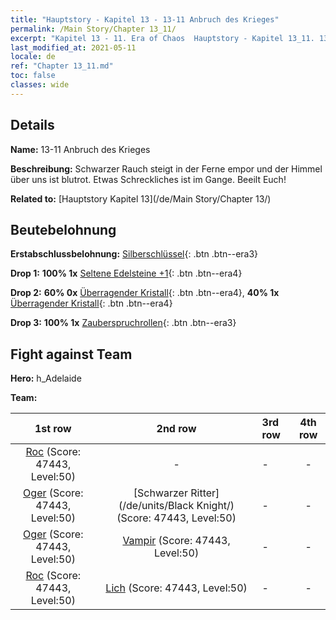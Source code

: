 ```yaml
---
title: "Hauptstory - Kapitel 13 - 13-11 Anbruch des Krieges"
permalink: /Main Story/Chapter 13_11/
excerpt: "Kapitel 13 - 11. Era of Chaos  Hauptstory - Kapitel 13_11. 13-11 Anbruch des Krieges"
last_modified_at: 2021-05-11
locale: de
ref: "Chapter 13_11.md"
toc: false
classes: wide
---
```


## Details

 **Name:** 13-11 Anbruch des Krieges

 **Beschreibung:** Schwarzer Rauch steigt in der Ferne empor und der Himmel über uns ist blutrot. Etwas Schreckliches ist im Gange. Beeilt Euch!

 **Related to:** [Hauptstory Kapitel 13](/de/Main Story/Chapter 13/)

## Beutebelohnung

 **Erstabschlussbelohnung:** [Silberschlüssel](/ItemsDE/con_693/){: .btn .btn--era3}

 **Drop 1:** **100% 1x** [Seltene Edelsteine +1](/ItemsDE/mat_44/){: .btn .btn--era4}

 **Drop 2:** **60% 0x** [Überragender Kristall](/ItemsDE/mat_38/){: .btn .btn--era4}, **40% 1x** [Überragender Kristall](/ItemsDE/mat_38/){: .btn .btn--era4}

 **Drop 3:** **100% 1x** [Zauberspruchrollen](/ItemsDE/con_694/){: .btn .btn--era3}


## Fight against Team
 **Hero:** h_Adelaide

 **Team:**


  | 1st row | 2nd row | 3rd row | 4th row |
  |:----:|:----:|:----|:----:|
  | [Roc](/de/units/Roc/) (Score: 47443, Level:50)  | - | - | - |
  | [Oger](/de/units/Ogre/) (Score: 47443, Level:50)  | [Schwarzer Ritter](/de/units/Black Knight/) (Score: 47443, Level:50)  | - | - |
  | [Oger](/de/units/Ogre/) (Score: 47443, Level:50)  | [Vampir](/de/units/Vampire/) (Score: 47443, Level:50)  | - | - |
  | [Roc](/de/units/Roc/) (Score: 47443, Level:50)  | [Lich](/de/units/Lich/) (Score: 47443, Level:50)  | - | - |


